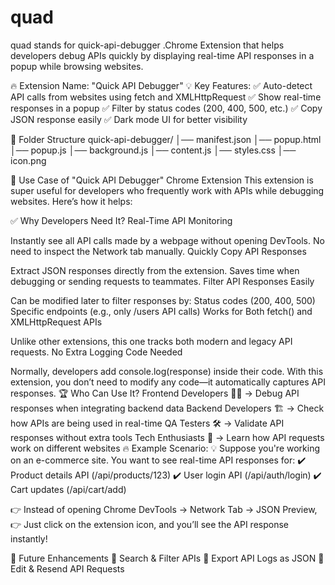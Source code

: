 # quad
quad stands for quick-api-debugger .Chrome Extension that helps developers debug APIs quickly by displaying real-time API responses in a popup while browsing websites.

🔥 Extension Name: "Quick API Debugger"
💡 Key Features:
✅ Auto-detect API calls from websites using fetch and XMLHttpRequest
✅ Show real-time responses in a popup
✅ Filter by status codes (200, 400, 500, etc.)
✅ Copy JSON response easily
✅ Dark mode UI for better visibility

📂 Folder Structure
quick-api-debugger/
│── manifest.json
│── popup.html
│── popup.js
│── background.js
│── content.js
│── styles.css
│── icon.png

🚀 Use Case of "Quick API Debugger" Chrome Extension
This extension is super useful for developers who frequently work with APIs while debugging websites. Here’s how it helps:

✅ Why Developers Need It?
Real-Time API Monitoring

Instantly see all API calls made by a webpage without opening DevTools.
No need to inspect the Network tab manually.
Quickly Copy API Responses

Extract JSON responses directly from the extension.
Saves time when debugging or sending requests to teammates.
Filter API Responses Easily

Can be modified later to filter responses by:
Status codes (200, 400, 500)
Specific endpoints (e.g., only /users API calls)
Works for Both fetch() and XMLHttpRequest APIs

Unlike other extensions, this one tracks both modern and legacy API requests.
No Extra Logging Code Needed

Normally, developers add console.log(response) inside their code.
With this extension, you don’t need to modify any code—it automatically captures API responses.
🏆 Who Can Use It?
Frontend Developers 🧑‍💻 → Debug API responses when integrating backend data
Backend Developers 🏗️ → Check how APIs are being used in real-time
QA Testers 🛠️ → Validate API responses without extra tools
Tech Enthusiasts 🚀 → Learn how API requests work on different websites
🔥 Example Scenario:
💡 Suppose you're working on an e-commerce site. You want to see real-time API responses for:
✔️ Product details API (/api/products/123)
✔️ User login API (/api/auth/login)
✔️ Cart updates (/api/cart/add)

👉 Instead of opening Chrome DevTools → Network Tab → JSON Preview,
👉 Just click on the extension icon, and you’ll see the API response instantly!

🌟 Future Enhancements
🔹 Search & Filter APIs
🔹 Export API Logs as JSON
🔹 Edit & Resend API Requests 
